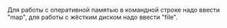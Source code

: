 Для работы с оперативной памятью в командной строке надо ввести "map",
для работы с жёстким диском надо 
ввести "file".